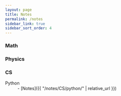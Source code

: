 ```yaml
---
layout: page
title: Notes
permalink: /notes
sidebar_link: true
sidebar_sort_order: 4
---
```


<h3>Math</h3>

<h3>Physics</h3>

<h3>CS</h3>
<dl>
  <dt>Python</dt>
  <dd>- [Notes]({{ "/notes/CS/python/" | relative_url }})</dd>
</dl>
